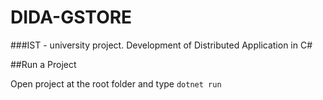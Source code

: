 # DIDA-GSTORE
###IST - university project. Development of Distributed Application in C#

##Run a Project

Open project at the root folder and type 
`dotnet run`

